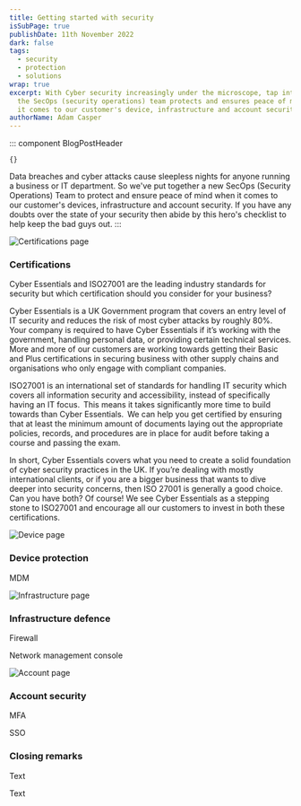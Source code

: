 ```yaml
---
title: Getting started with security
isSubPage: true
publishDate: 11th November 2022
dark: false
tags:
  - security
  - protection
  - solutions
wrap: true
excerpt: W﻿ith Cyber security increasingly under the microscope, tap into how
  the SecOps (security operations) team protects and ensures peace of mind when
  it comes to our customer's device, infrastructure and account security.
authorName: Adam Casper
---
```

::: component BlogPostHeader
~~~
{}
~~~
D﻿ata breaches and cyber attacks cause sleepless nights for anyone running a business or IT department. So we've put together a new SecOps (Security Operations) Team to protect and ensure peace of mind when it comes to our customer's devices, infrastructure and account security. If you have any doubts over the state of your security then abide by this hero's checklist to help keep the bad guys out.
:::

![Certifications page]( "Certifications")

### Certifications

Cyber Essentials and ISO27001 are the leading industry standards for security but which certification should you consider for your business? 

C﻿yber Essentials is a UK Government program that covers an entry level of IT security and reduces the risk of most cyber attacks by roughly 80%. Your company is required to have Cyber Essentials if it’s working with the government, handling personal data, or providing certain technical services. More and more of our customers are working towards getting their Basic and Plus certifications in securing business with other supply chains and organisations who only engage with compliant companies.

I﻿SO27001 is an international set of standards for handling IT security which covers all information security and accessibility, instead of specifically having an IT focus.  This means it takes significantly more time to build towards than Cyber Essentials.  We can help you get certified by ensuring that at least the minimum amount of documents laying out the appropriate policies, records, and procedures are in place for audit before taking a course and passing the exam. 

In short, Cyber Essentials covers what you need to create a solid foundation of cyber security practices in the UK. If you’re dealing with mostly international clients, or if you are a bigger business that wants to dive deeper into security concerns, then ISO 27001 is generally a good choice. Can you have both? Of course! We see Cyber Essentials as a stepping stone to ISO27001 and encourage all our customers to invest in both these certifications.



















![Device page]( "Device")

### D﻿evice protection

MDM

![Infrastructure page]( "Infrastructure")

### Infrastructure defence

Firewall

Network management console

![Account page]( "Account")

### A﻿ccount security

M﻿FA

SSO



### C﻿losing remarks

T﻿ext

T﻿ext
